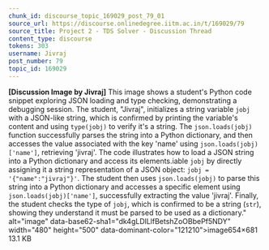 ```yaml
---
chunk_id: discourse_topic_169029_post_79_01
source_url: https://discourse.onlinedegree.iitm.ac.in/t/169029/79
source_title: Project 2 - TDS Solver - Discussion Thread
content_type: discourse
tokens: 303
username: Jivraj
post_number: 79
topic_id: 169029
---
```


**[Discussion Image by Jivraj]** This image shows a student's Python code snippet exploring JSON loading and type checking, demonstrating a debugging session. The student, "Jivraj", initializes a string variable `jobj` with a JSON-like string, which is confirmed by printing the variable's content and using `type(jobj)` to verify it's a string. The `json.loads(jobj)` function successfully parses the string into a Python dictionary, and then accesses the value associated with the key 'name' using `json.loads(jobj)['name']`, retrieving 'jivraj'. The code illustrates how to load a JSON string into a Python dictionary and access its elements.iable `jobj` by directly assigning it a string representation of a JSON object: `jobj = '{"name":"jivraj"}'`. The student then uses `json.loads(jobj)` to parse this string into a Python dictionary and accesses a specific element using `json.loads(jobj)['name']`, successfully extracting the value 'jivraj'. Finally, the student checks the type of `jobj`, which is confirmed to be a string (`str`), showing they understand it must be parsed to be used as a dictionary." alt="image" data-base62-sha1="dk4gLDlLlfBetshZoOBbePf5NDY" width="480" height="500" data-dominant-color="121210">image654×681 13.1 KB
